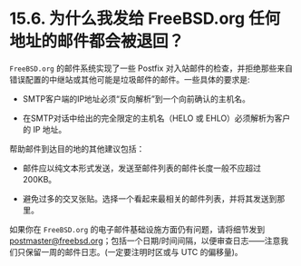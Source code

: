 # 15.6. 为什么我发给 FreeBSD.org 任何地址的邮件都会被退回？

`FreeBSD.org` 的邮件系统实现了一些 Postfix 对入站邮件的检查，并拒绝那些来自错误配置的中继站或其他可能是垃圾邮件的邮件。一些具体的要求是:

- SMTP客户端的IP地址必须“反向解析”到一个向前确认的主机名。

- 在SMTP对话中给出的完全限定的主机名（HELO 或 EHLO）必须解析为客户的 IP 地址。

帮助邮件到达目的地的其他建议包括：

- 邮件应以纯文本形式发送，发送至邮件列表的邮件长度一般不应超过 200KB。

- 避免过多的交叉张贴。选择一个看起来最相关的邮件列表，并将其发送到那里。

如果你在 `FreeBSD.org` 的电子邮件基础设施方面仍有问题，请将细节发到[postmaster@freebsd.org](mailto:postmaster@freebsd.org)；包括一个日期/时间间隔，以便审查日志——注意我们只保留一周的邮件日志。(一定要注明时区或与 UTC 的偏移量)。
